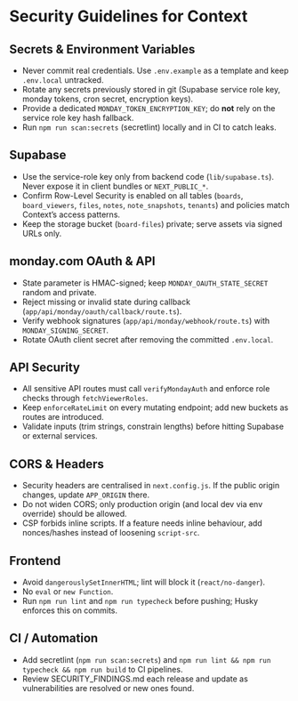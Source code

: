 # Security Guidelines for Context

## Secrets & Environment Variables
- Never commit real credentials. Use `.env.example` as a template and keep `.env.local` untracked.
- Rotate any secrets previously stored in git (Supabase service role key, monday tokens, cron secret, encryption keys).
- Provide a dedicated `MONDAY_TOKEN_ENCRYPTION_KEY`; do **not** rely on the service role key hash fallback.
- Run `npm run scan:secrets` (secretlint) locally and in CI to catch leaks.

## Supabase
- Use the service-role key only from backend code (`lib/supabase.ts`). Never expose it in client bundles or `NEXT_PUBLIC_*`.
- Confirm Row-Level Security is enabled on all tables (`boards`, `board_viewers`, `files`, `notes`, `note_snapshots`, `tenants`) and policies match Context’s access patterns.
- Keep the storage bucket (`board-files`) private; serve assets via signed URLs only.

## monday.com OAuth & API
- State parameter is HMAC-signed; keep `MONDAY_OAUTH_STATE_SECRET` random and private.
- Reject missing or invalid state during callback (`app/api/monday/oauth/callback/route.ts`).
- Verify webhook signatures (`app/api/monday/webhook/route.ts`) with `MONDAY_SIGNING_SECRET`.
- Rotate OAuth client secret after removing the committed `.env.local`.

## API Security
- All sensitive API routes must call `verifyMondayAuth` and enforce role checks through `fetchViewerRoles`.
- Keep `enforceRateLimit` on every mutating endpoint; add new buckets as routes are introduced.
- Validate inputs (trim strings, constrain lengths) before hitting Supabase or external services.

## CORS & Headers
- Security headers are centralised in `next.config.js`. If the public origin changes, update `APP_ORIGIN` there.
- Do not widen CORS; only production origin (and local dev via env override) should be allowed.
- CSP forbids inline scripts. If a feature needs inline behaviour, add nonces/hashes instead of loosening `script-src`.

## Frontend
- Avoid `dangerouslySetInnerHTML`; lint will block it (`react/no-danger`).
- No `eval` or `new Function`.
- Run `npm run lint` and `npm run typecheck` before pushing; Husky enforces this on commits.

## CI / Automation
- Add secretlint (`npm run scan:secrets`) and `npm run lint && npm run typecheck && npm run build` to CI pipelines.
- Review SECURITY_FINDINGS.md each release and update as vulnerabilities are resolved or new ones found.
